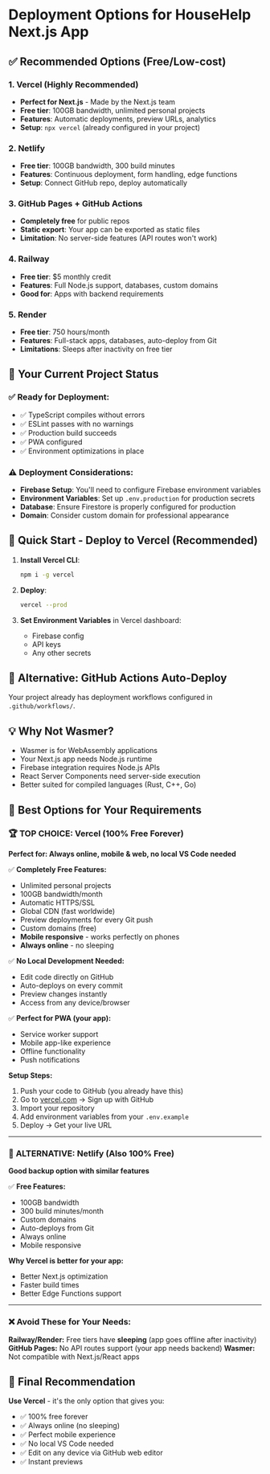 # Deployment Options for HouseHelp Next.js App

## ✅ Recommended Options (Free/Low-cost)

### 1. **Vercel** (Highly Recommended)
- **Perfect for Next.js** - Made by the Next.js team
- **Free tier**: 100GB bandwidth, unlimited personal projects
- **Features**: Automatic deployments, preview URLs, analytics
- **Setup**: `npx vercel` (already configured in your project)

### 2. **Netlify**
- **Free tier**: 100GB bandwidth, 300 build minutes
- **Features**: Continuous deployment, form handling, edge functions
- **Setup**: Connect GitHub repo, deploy automatically

### 3. **GitHub Pages + GitHub Actions**
- **Completely free** for public repos
- **Static export**: Your app can be exported as static files
- **Limitation**: No server-side features (API routes won't work)

### 4. **Railway**
- **Free tier**: $5 monthly credit
- **Features**: Full Node.js support, databases, custom domains
- **Good for**: Apps with backend requirements

### 5. **Render**
- **Free tier**: 750 hours/month
- **Features**: Full-stack apps, databases, auto-deploy from Git
- **Limitations**: Sleeps after inactivity on free tier

## 🔧 Your Current Project Status

### ✅ Ready for Deployment:
- ✅ TypeScript compiles without errors
- ✅ ESLint passes with no warnings
- ✅ Production build succeeds
- ✅ PWA configured
- ✅ Environment optimizations in place

### ⚠️ Deployment Considerations:
- **Firebase Setup**: You'll need to configure Firebase environment variables
- **Environment Variables**: Set up `.env.production` for production secrets
- **Database**: Ensure Firestore is properly configured for production
- **Domain**: Consider custom domain for professional appearance

## 🚀 Quick Start - Deploy to Vercel (Recommended)

1. **Install Vercel CLI**:
   ```bash
   npm i -g vercel
   ```

2. **Deploy**:
   ```bash
   vercel --prod
   ```

3. **Set Environment Variables** in Vercel dashboard:
   - Firebase config
   - API keys
   - Any other secrets

## 🔄 Alternative: GitHub Actions Auto-Deploy

Your project already has deployment workflows configured in `.github/workflows/`.

## 💡 Why Not Wasmer?

- Wasmer is for WebAssembly applications
- Your Next.js app needs Node.js runtime
- Firebase integration requires Node.js APIs
- React Server Components need server-side execution
- Better suited for compiled languages (Rust, C++, Go)

## 🎯 Best Options for Your Requirements

### 🏆 **TOP CHOICE: Vercel** (100% Free Forever)
**Perfect for: Always online, mobile & web, no local VS Code needed**

✅ **Completely Free Features:**
- Unlimited personal projects
- 100GB bandwidth/month
- Automatic HTTPS/SSL
- Global CDN (fast worldwide)
- Preview deployments for every Git push
- Custom domains (free)
- **Mobile responsive** - works perfectly on phones
- **Always online** - no sleeping

✅ **No Local Development Needed:**
- Edit code directly on GitHub
- Auto-deploys on every commit
- Preview changes instantly
- Access from any device/browser

✅ **Perfect for PWA (your app):**
- Service worker support
- Mobile app-like experience
- Offline functionality
- Push notifications

**Setup Steps:**
1. Push your code to GitHub (you already have this)
2. Go to [vercel.com](https://vercel.com) → Sign up with GitHub
3. Import your repository
4. Add environment variables from your `.env.example`
5. Deploy → Get your live URL

---

### 🥈 **ALTERNATIVE: Netlify** (Also 100% Free)
**Good backup option with similar features**

✅ **Free Features:**
- 100GB bandwidth
- 300 build minutes/month
- Custom domains
- Auto-deploys from Git
- Always online
- Mobile responsive

**Why Vercel is better for your app:**
- Better Next.js optimization
- Faster build times
- Better Edge Functions support

---

### ❌ **Avoid These for Your Needs:**

**Railway/Render:** Free tiers have **sleeping** (app goes offline after inactivity)
**GitHub Pages:** No API routes support (your app needs backend)
**Wasmer:** Not compatible with Next.js/React apps

## 🎯 Final Recommendation

**Use Vercel** - it's the only option that gives you:
- ✅ 100% free forever
- ✅ Always online (no sleeping)
- ✅ Perfect mobile experience
- ✅ No local VS Code needed
- ✅ Edit on any device via GitHub web editor
- ✅ Instant previews
